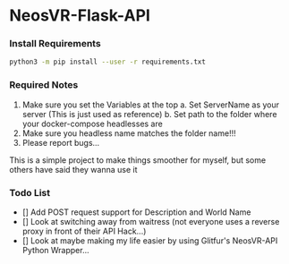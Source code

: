 # NeosVR-Flask-API

### Install Requirements
```bash
python3 -m pip install --user -r requirements.txt
```

### Required Notes
1. Make sure you set the Variables at the top
  a. Set ServerName as your server (This is just used as reference)
  b. Set path to the folder where your docker-compose headlesses are
2. Make sure you headless name matches the folder name!!!
3. Please report bugs... 

This is a simple project to make things smoother for myself, but some others have said they wanna use it

### Todo List
- [] Add POST request support for Description and World Name
- [] Look at switching away from waitress (not everyone uses a reverse proxy in front of their API Hack...)
- [] Look at maybe making my life easier by using Glitfur's NeosVR-API Python Wrapper...